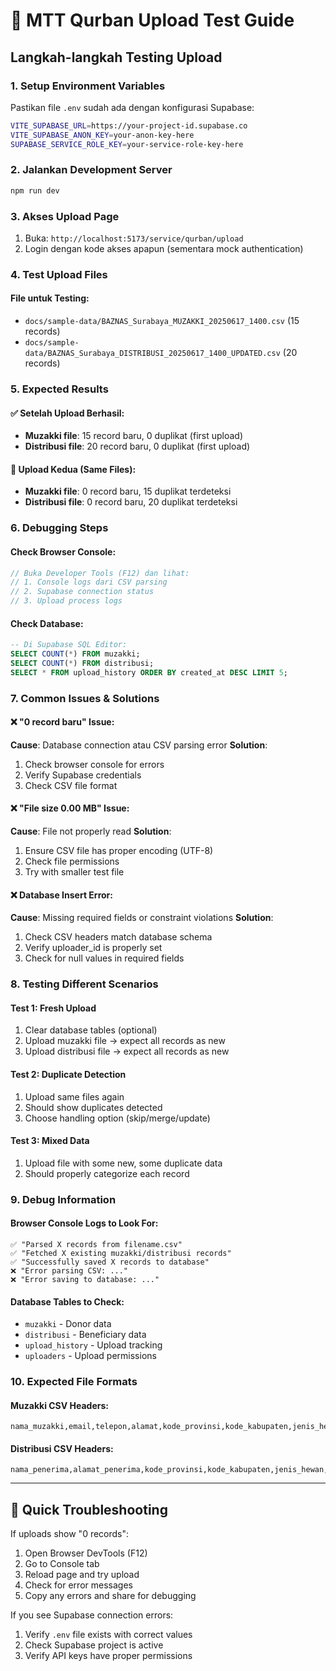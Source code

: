 # 🧪 MTT Qurban Upload Test Guide

## Langkah-langkah Testing Upload

### 1. Setup Environment Variables
Pastikan file `.env` sudah ada dengan konfigurasi Supabase:

```bash
VITE_SUPABASE_URL=https://your-project-id.supabase.co
VITE_SUPABASE_ANON_KEY=your-anon-key-here
SUPABASE_SERVICE_ROLE_KEY=your-service-role-key-here
```

### 2. Jalankan Development Server
```bash
npm run dev
```

### 3. Akses Upload Page
1. Buka: `http://localhost:5173/service/qurban/upload`
2. Login dengan kode akses apapun (sementara mock authentication)

### 4. Test Upload Files

#### File untuk Testing:
- `docs/sample-data/BAZNAS_Surabaya_MUZAKKI_20250617_1400.csv` (15 records)
- `docs/sample-data/BAZNAS_Surabaya_DISTRIBUSI_20250617_1400_UPDATED.csv` (20 records)

### 5. Expected Results

#### ✅ Setelah Upload Berhasil:
- **Muzakki file**: 15 record baru, 0 duplikat (first upload)
- **Distribusi file**: 20 record baru, 0 duplikat (first upload)

#### 🔄 Upload Kedua (Same Files):
- **Muzakki file**: 0 record baru, 15 duplikat terdeteksi
- **Distribusi file**: 0 record baru, 20 duplikat terdeteksi

### 6. Debugging Steps

#### Check Browser Console:
```javascript
// Buka Developer Tools (F12) dan lihat:
// 1. Console logs dari CSV parsing
// 2. Supabase connection status
// 3. Upload process logs
```

#### Check Database:
```sql
-- Di Supabase SQL Editor:
SELECT COUNT(*) FROM muzakki;
SELECT COUNT(*) FROM distribusi;
SELECT * FROM upload_history ORDER BY created_at DESC LIMIT 5;
```

### 7. Common Issues & Solutions

#### ❌ "0 record baru" Issue:
**Cause**: Database connection atau CSV parsing error
**Solution**: 
1. Check browser console for errors
2. Verify Supabase credentials
3. Check CSV file format

#### ❌ "File size 0.00 MB" Issue:
**Cause**: File not properly read
**Solution**: 
1. Ensure CSV file has proper encoding (UTF-8)
2. Check file permissions
3. Try with smaller test file

#### ❌ Database Insert Error:
**Cause**: Missing required fields or constraint violations
**Solution**:
1. Check CSV headers match database schema
2. Verify uploader_id is properly set
3. Check for null values in required fields

### 8. Testing Different Scenarios

#### Test 1: Fresh Upload
1. Clear database tables (optional)
2. Upload muzakki file → expect all records as new
3. Upload distribusi file → expect all records as new

#### Test 2: Duplicate Detection
1. Upload same files again
2. Should show duplicates detected
3. Choose handling option (skip/merge/update)

#### Test 3: Mixed Data
1. Upload file with some new, some duplicate data
2. Should properly categorize each record

### 9. Debug Information

#### Browser Console Logs to Look For:
```
✅ "Parsed X records from filename.csv"
✅ "Fetched X existing muzakki/distribusi records"
✅ "Successfully saved X records to database"
❌ "Error parsing CSV: ..."
❌ "Error saving to database: ..."
```

#### Database Tables to Check:
- `muzakki` - Donor data
- `distribusi` - Beneficiary data  
- `upload_history` - Upload tracking
- `uploaders` - Upload permissions

### 10. Expected File Formats

#### Muzakki CSV Headers:
```csv
nama_muzakki,email,telepon,alamat,kode_provinsi,kode_kabupaten,jenis_hewan,jumlah_hewan,nilai_qurban,tanggal_penyerahan,status,catatan
```

#### Distribusi CSV Headers:
```csv
nama_penerima,alamat_penerima,kode_provinsi,kode_kabupaten,jenis_hewan,jumlah_daging,tanggal_distribusi,foto_distribusi_url,status,catatan
```

---

## 🚨 Quick Troubleshooting

If uploads show "0 records":
1. Open Browser DevTools (F12)
2. Go to Console tab
3. Reload page and try upload
4. Check for error messages
5. Copy any errors and share for debugging

If you see Supabase connection errors:
1. Verify `.env` file exists with correct values
2. Check Supabase project is active
3. Verify API keys have proper permissions 